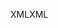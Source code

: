 <span data-ttu-id="c65ca-101">XML</span><span class="sxs-lookup"><span data-stu-id="c65ca-101">XML</span></span>
